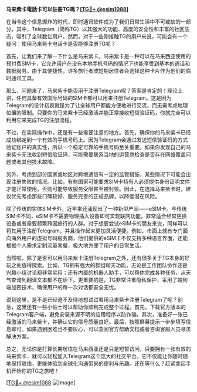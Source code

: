 **马来紫卡電話卡可以註冊TG嗎？[[TG💪+ @esim1088](https://t.me/s/esim1088)]**

在当今这个信息爆炸的时代，即时通讯软件成为了我们日常生活中不可或缺的一部分。其中，Telegram（简称TG）以其强大的功能、高度的安全性和丰富的社区生态，吸引了全球数亿用户。然而，对于一些刚接触TG的用户来说，可能会有一个疑问：使用马来紫卡电话卡是否能够注册TG呢？

首先，让我们来了解一下什么是马来紫卡。马来紫卡是一种可以在马来西亚使用的预付费SIM卡，它允许用户在没有本地手机号码的情况下也能享受到基本的通话和数据服务。由于其便捷性，许多旅行者或短期居住者会选择这种卡片作为他们的临时通讯工具。

那么，问题来了，马来紫卡能否用于注册Telegram呢？答案是肯定的！理论上讲，任何具备有效国际号码的SIM卡都可以用来注册Telegram。这是因为Telegram的设计初衷就是为了让全球用户都能方便地进行交流，而无需考虑地理位置的限制。只要你的马来紫卡已经激活并能正常接收短信验证码，你就完全可以利用它来完成TG的注册流程。

不过，在实际操作中，还是有一些需要注意的地方。首先，确保你的马来紫卡已经成功绑定到一个有效的手机号码上。因为Telegram会通过发送短信验证码的方式验证账户的真实性，所以一个稳定可靠的手机号码至关重要。如果你发现自己的马来紫卡无法收到短信验证码，可能需要联系当地的运营商检查是否存在网络覆盖问题或者其他技术故障。

另外，考虑到部分国家或地区对跨境通信有一定的监管措施，某些情况下可能会出现注册失败的情况。比如，有些国家可能要求SIM卡持有人必须提供身份证明文件才能正常使用，否则可能导致服务受限甚至被封锁。因此，在选择马来紫卡时，建议优先考虑那些口碑较好、服务完善的正规品牌，以降低潜在风险。

除了传统的实体SIM卡外，近年来还涌现出了一种新型产品——eSIM卡。与传统SIM卡不同，eSIM卡不需要物理插入设备即可实现联网功能，非常适合经常更换设备或者需要频繁跨国旅行的人群。对于想要尝试eSIM卡的朋友来说，同样可以将其用于注册Telegram，并且操作起来更加灵活便捷。例如，市面上就有专门面向海外用户的虚拟号码服务商，他们提供的eSIM卡不仅支持多种语言界面，还能根据个人需求定制流量套餐，极大地方便了用户的日常生活。

当然啦，除了是否可以用马来紫卡注册Telegram之外，还有很多关于TG本身的好玩之处值得探索。比如，TG拥有强大的群组聊天功能，无论是工作团队协作还是兴趣小组讨论都非常实用；还有内置的机器人助手，可以帮你完成各种任务，从天气查询到翻译文本都不在话下。更重要的是，TG非常注重隐私保护，采用了端到端加密技术，确保用户的每一次对话都安全无忧。

说到这里，是不是已经迫不及待地想试试看用马来紫卡注册Telegram了呢？别急，这里还有一些小贴士可以帮助你顺利完成整个过程。首先，下载官方版本的Telegram客户端，避免安装来源不明的应用程序以防诈骗。其次，准备好一张已经激活的马来紫卡，并确认它的信号质量良好。最后，按照屏幕提示一步步填写信息即可。如果遇到困难也不要灰心，可以查阅官方帮助文档或者咨询客服人员寻求解决方案。

总之，无论你是打算长期居住在马来西亚还是只是短暂访问，只要拥有一张有效的马来紫卡，就可以轻松加入Telegram这个庞大的社交平台。它不仅能让你随时随地保持联络，更能体验到全球化沟通带来的便利与乐趣。还在等什么？赶紧拿起手机开始你的TG之旅吧！

[[TG💪+ @esim1088](https://t.me/s/esim1088) ![Image](https://i.postimg.cc/4NQfJmqS/Snipaste-2025-05-13-00-14-12.png)]